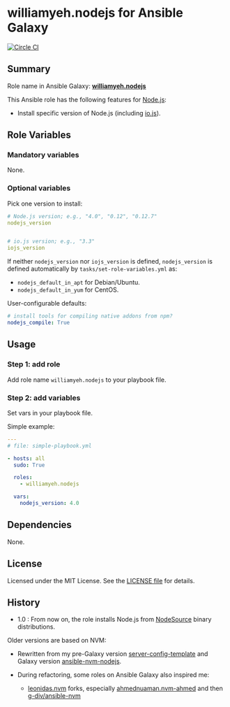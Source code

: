 
williamyeh.nodejs for Ansible Galaxy
============

[![Circle CI](https://circleci.com/gh/William-Yeh/ansible-nodejs.svg?style=shield)](https://circleci.com/gh/William-Yeh/ansible-nodejs)


## Summary

Role name in Ansible Galaxy: **[williamyeh.nodejs](https://galaxy.ansible.com/list#/roles/3669)**

This Ansible role has the following features for [Node.js](http://nodejs.org/):

 - Install specific version of Node.js (including [io.js](https://iojs.org/)).




## Role Variables

### Mandatory variables

None.



### Optional variables

Pick one version to install:

```yaml
# Node.js version; e.g., "4.0", "0.12", "0.12.7"
nodejs_version


# io.js version; e.g., "3.3"
iojs_version
```

If neither `nodejs_version` nor `iojs_version` is defined, `nodejs_version` is defined automatically by `tasks/set-role-variables.yml` as:

  - `nodejs_default_in_apt` for Debian/Ubuntu.
  - `nodejs_default_in_yum` for CentOS.


User-configurable defaults:

```yaml
# install tools for compiling native addons from npm?
nodejs_compile: True
```


## Usage


### Step 1: add role

Add role name `williamyeh.nodejs` to your playbook file.


### Step 2: add variables

Set vars in your playbook file.

Simple example:

```yaml
---
# file: simple-playbook.yml

- hosts: all
  sudo: True

  roles:
    - williamyeh.nodejs

  vars:
    nodejs_version: 4.0
```


## Dependencies

None.


## License

Licensed under the MIT License. See the [LICENSE file](LICENSE) for details.


## History

- 1.0 : From now on, the role installs Node.js from [NodeSource](https://github.com/nodesource/distributions) binary distributions.



Older versions are based on NVM:

- Rewritten from my pre-Galaxy version [server-config-template](https://github.com/William-Yeh/server-config-template) and Galaxy version [ansible-nvm-nodejs](https://github.com/William-Yeh/ansible-nvm-nodejs).

- During refactoring, some roles on Ansible Galaxy also inspired me:

  - [leonidas.nvm](https://galaxy.ansible.com/list#/roles/694) forks, especially [ahmednuaman.nvm-ahmed](https://galaxy.ansible.com/list#/roles/2298) and then [g-div/ansible-nvm](https://github.com/g-div/ansible-nvm)



